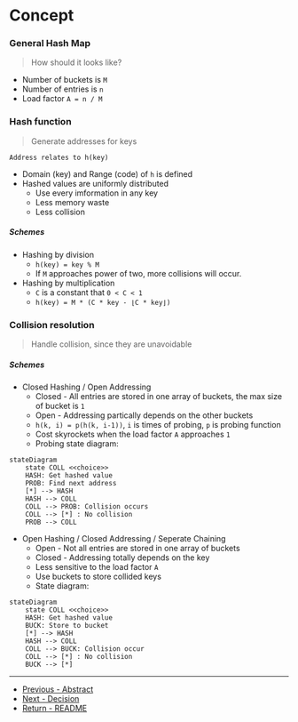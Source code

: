 # Concept

### General Hash Map
> How should it looks like?

- Number of buckets is `M`
- Number of entries is `n`
- Load factor `A = n / M`

### Hash function
> Generate addresses for keys

`Address relates to h(key)`
- Domain (key) and Range (code) of `h` is defined
- Hashed values are uniformly distributed
	- Use every imformation in any key
	- Less memory waste
	- Less collision

##### Schemes
- Hashing by division
	- `h(key) = key % M`
	- If `M` approaches power of two, more collisions will occur.
- Hashing by multiplication
	- `C` is a constant that `0 < C < 1`
	- `h(key) = M * (C * key - ⌊C * key⌋)`

### Collision resolution
> Handle collision, since they are unavoidable

##### Schemes
- Closed Hashing / Open Addressing
	- Closed - All entries are stored in one array of buckets, the max size of bucket is `1`
	- Open - Addressing partically depends on the other buckets
	- `h(k, i) = p(h(k, i-1))`, `i` is times of probing, `p` is probing function
	- Cost skyrockets when the load factor `A` approaches `1`
	- Probing state diagram:
```mermaid
stateDiagram
    state COLL <<choice>>
    HASH: Get hashed value
    PROB: Find next address
    [*] --> HASH
    HASH --> COLL
    COLL --> PROB: Collision occurs
    COLL --> [*] : No collision
    PROB --> COLL
```

- Open Hashing / Closed Addressing / Seperate Chaining
	- Open - Not all entries are stored in one array of buckets
	- Closed - Addressing totally depends on the key
	- Less sensitive to the load factor `A`
	- Use buckets to store collided keys
	- State diagram:
```mermaid
stateDiagram
    state COLL <<choice>>
    HASH: Get hashed value
    BUCK: Store to bucket
    [*] --> HASH
    HASH --> COLL
    COLL --> BUCK: Collision occur
    COLL --> [*] : No collision
    BUCK --> [*]
```

----
- [Previous - Abstract](./Abstract.md)
- [Next - Decision](./Decision.md)
- [Return - README](./README.md)